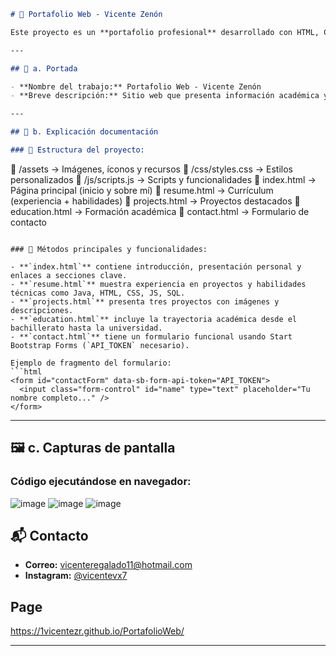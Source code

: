 ```markdown
# 📄 Portafolio Web - Vicente Zenón

Este proyecto es un **portafolio profesional** desarrollado con HTML, CSS (Bootstrap 5) y JavaScript. Permite mostrar la experiencia, formación académica, proyectos y datos de contacto de Vicente Zenón, estudiante de Ingeniería en Sistemas Computacionales.

---

## 🧾 a. Portada

- **Nombre del trabajo:** Portafolio Web - Vicente Zenón  
- **Breve descripción:** Sitio web que presenta información académica y profesional con un diseño responsivo y moderno. Incluye currículum, proyectos, educación y formulario de contacto.

---

## 📘 b. Explicación documentación

### 🔧 Estructura del proyecto:

```
📁 /assets               → Imágenes, íconos y recursos
📁 /css/styles.css       → Estilos personalizados
📁 /js/scripts.js        → Scripts y funcionalidades
📄 index.html            → Página principal (inicio y sobre mí)
📄 resume.html           → Currículum (experiencia + habilidades)
📄 projects.html         → Proyectos destacados
📄 education.html        → Formación académica
📄 contact.html          → Formulario de contacto
```

### 🧩 Métodos principales y funcionalidades:

- **`index.html`** contiene introducción, presentación personal y enlaces a secciones clave.
- **`resume.html`** muestra experiencia en proyectos y habilidades técnicas como Java, HTML, CSS, JS, SQL.
- **`projects.html`** presenta tres proyectos con imágenes y descripciones.
- **`education.html`** incluye la trayectoria académica desde el bachillerato hasta la universidad.
- **`contact.html`** tiene un formulario funcional usando Start Bootstrap Forms (`API_TOKEN` necesario).

Ejemplo de fragmento del formulario:
```html
<form id="contactForm" data-sb-form-api-token="API_TOKEN">
  <input class="form-control" id="name" type="text" placeholder="Tu nombre completo..." />
</form>
```

---

## 🖼️ c. Capturas de pantalla

### Código ejecutándose en navegador:
![image](https://github.com/user-attachments/assets/75a2167d-96c1-4532-818f-329a235fb660)
![image](https://github.com/user-attachments/assets/9789e9dc-5fc9-4b4c-8fa3-a8253235fe4c)
![image](https://github.com/user-attachments/assets/055bbb98-fa5e-4518-b837-26f38765cbc6)

## 📬 Contacto

- **Correo:** [vicenteregalado11@hotmail.com](mailto:vicenteregalado11@hotmail.com)  
- **Instagram:** [@vicentevx7](https://www.instagram.com/vicentevx7)  


## Page
https://1vicentezr.github.io/PortafolioWeb/

---
